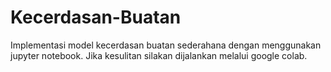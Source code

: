 # Kecerdasan-Buatan

Implementasi model kecerdasan buatan sederahana dengan menggunakan jupyter notebook.
Jika kesulitan silakan dijalankan melalui google colab.
